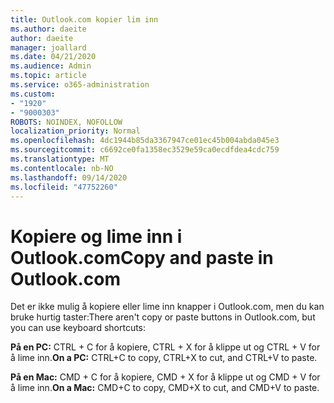 ```yaml
---
title: Outlook.com kopier lim inn
ms.author: daeite
author: daeite
manager: joallard
ms.date: 04/21/2020
ms.audience: Admin
ms.topic: article
ms.service: o365-administration
ms.custom:
- "1920"
- "9000303"
ROBOTS: NOINDEX, NOFOLLOW
localization_priority: Normal
ms.openlocfilehash: 4dc1944b85da3367947ce01ec45b004abda045e3
ms.sourcegitcommit: c6692ce0fa1358ec3529e59ca0ecdfdea4cdc759
ms.translationtype: MT
ms.contentlocale: nb-NO
ms.lasthandoff: 09/14/2020
ms.locfileid: "47752260"
---
```

# <a name="copy-and-paste-in-outlookcom"></a><span data-ttu-id="fb0a2-102">Kopiere og lime inn i Outlook.com</span><span class="sxs-lookup"><span data-stu-id="fb0a2-102">Copy and paste in Outlook.com</span></span>

<span data-ttu-id="fb0a2-103">Det er ikke mulig å kopiere eller lime inn knapper i Outlook.com, men du kan bruke hurtig taster:</span><span class="sxs-lookup"><span data-stu-id="fb0a2-103">There aren't copy or paste buttons in Outlook.com, but you can use keyboard shortcuts:</span></span>

<span data-ttu-id="fb0a2-104">**På en PC:** CTRL + C for å kopiere, CTRL + X for å klippe ut og CTRL + V for å lime inn.</span><span class="sxs-lookup"><span data-stu-id="fb0a2-104">**On a PC:** CTRL+C to copy, CTRL+X to cut, and CTRL+V to paste.</span></span>

<span data-ttu-id="fb0a2-105">**På en Mac:** CMD + C for å kopiere, CMD + X for å klippe ut og CMD + V for å lime inn.</span><span class="sxs-lookup"><span data-stu-id="fb0a2-105">**On a Mac:** CMD+C to copy, CMD+X to cut, and CMD+V to paste.</span></span>